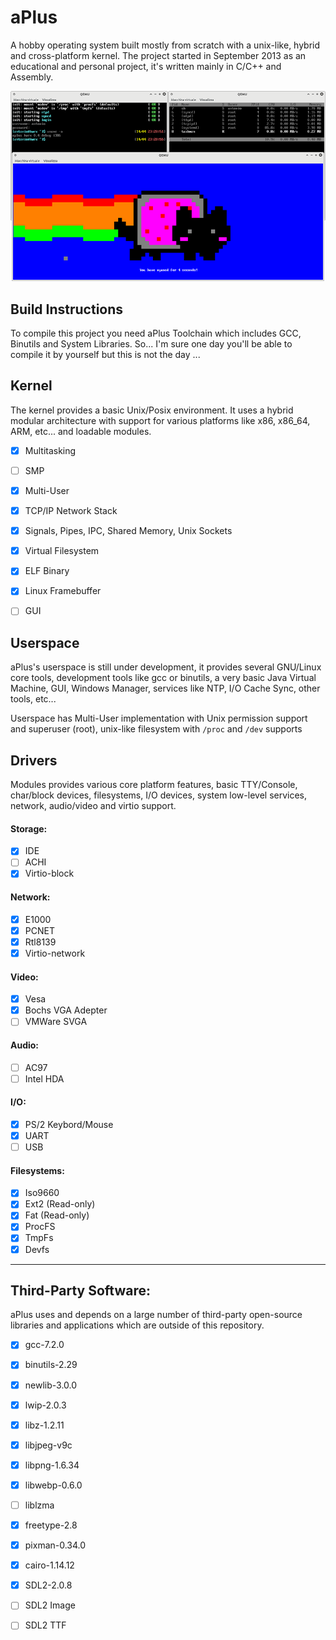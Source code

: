 
# aPlus
A hobby operating system built mostly from scratch with a unix-like, hybrid and cross-platform kernel.
The project started in September 2013 as an educational and personal project, it's written mainly in C/C++ and Assembly.

![alt text](/extra/images/v0.4-os.png "aPlus v0.4 - CLI interface running on Qemu (800x300)")

## Build Instructions
To compile this project you need aPlus Toolchain which includes GCC, Binutils and System Libraries.
So... I'm sure one day you'll be able to compile it by yourself but this is not the day ...

## Kernel
The kernel provides a basic Unix/Posix environment.
It uses a hybrid modular architecture with support for various platforms like x86, x86_64, ARM, etc... and loadable modules.

* [x] Multitasking
* [ ] SMP
* [x] Multi-User
* [x] TCP/IP Network Stack
* [x] Signals, Pipes, IPC, Shared Memory, Unix Sockets
* [x] Virtual Filesystem
* [x] ELF Binary
* [x] Linux Framebuffer
* [ ] GUI 


## Userspace
aPlus's userspace is still under development, it provides several GNU/Linux core tools, development tools like gcc or binutils, a very basic Java Virtual Machine, GUI, Windows Manager, services like NTP, I/O Cache Sync, other tools, etc...

Userspace has Multi-User implementation with Unix permission support and superuser (root), unix-like filesystem with `/proc` and `/dev` supports


## Drivers
Modules provides various core platform features, basic TTY/Console, char/block devices, filesystems, I/O devices, system low-level services, network, audio/video and virtio support.

#### Storage:
* [x] IDE
* [ ] ACHI
* [x] Virtio-block

#### Network:
* [x] E1000
* [x] PCNET
* [x] Rtl8139
* [x] Virtio-network

#### Video:
* [x] Vesa
* [x] Bochs VGA Adepter
* [ ] VMWare SVGA

#### Audio:
* [ ] AC97
* [ ] Intel HDA

#### I/O:
* [x] PS/2 Keybord/Mouse
* [x] UART
* [ ] USB

#### Filesystems:
* [x] Iso9660
* [x] Ext2 (Read-only)
* [x] Fat (Read-only)
* [x] ProcFS
* [x] TmpFs
* [x] Devfs

---

## Third-Party Software:
aPlus uses and depends on a large number of third-party open-source libraries and applications which are outside of this repository.

* [x] gcc-7.2.0
* [x] binutils-2.29
* [x] newlib-3.0.0
* [x] lwip-2.0.3
* [x] libz-1.2.11
* [x] libjpeg-v9c
* [x] libpng-1.6.34
* [x] libwebp-0.6.0
* [ ] liblzma
* [x] freetype-2.8
* [x] pixman-0.34.0
* [x] cairo-1.14.12
* [x] SDL2-2.0.8
* [ ] SDL2 Image
* [ ] SDL2 TTF

